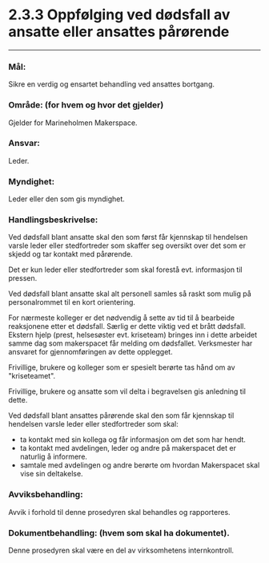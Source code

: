 # 2.3.3 Oppfølging ved dødsfall av ansatte eller ansattes pårørende
*****************************************************************************************
### Mål:
Sikre en verdig og ensartet behandling ved ansattes bortgang.
### Område: (for hvem og hvor det gjelder)
Gjelder for Marineholmen Makerspace.
### Ansvar:
Leder. 
### Myndighet:
Leder eller den som gis myndighet.
### Handlingsbeskrivelse:
Ved dødsfall blant ansatte skal den som først får kjennskap til hendelsen varsle leder eller stedfortreder som skaffer seg oversikt over det som er skjedd og tar kontakt med pårørende.

Det er kun leder eller stedfortreder som skal forestå evt. informasjon til pressen.

Ved dødsfall blant ansatte skal alt personell samles så raskt som mulig på personalrommet til en kort orientering. 

For nærmeste kolleger er det nødvendig å sette av tid til å bearbeide reaksjonene etter et  dødsfall. Særlig er dette viktig ved et brått dødsfall. Ekstern hjelp (prest, helsesøster evt. kriseteam) bringes inn i dette arbeidet samme dag som makerspacet får melding om dødsfallet. Verksmester har ansvaret for gjennomføringen av dette opplegget.

Frivillige, brukere og kolleger som er spesielt berørte tas hånd om av "kriseteamet".
 
Frivillige, brukere og ansatte som vil delta i begravelsen gis anledning til dette.
  
Ved dødsfall blant ansattes pårørende skal den som får kjennskap til hendelsen varsle leder eller stedfortreder som skal:
 
  - ta kontakt med sin kollega og får informasjon om det som har hendt.
  - ta kontakt med avdelingen, leder og andre på makerspacet det er naturlig å informere.
  - samtale med avdelingen og andre berørte om hvordan Makerspacet skal vise sin deltakelse.
 
### Avviksbehandling:
Avvik i forhold til denne prosedyren skal behandles og rapporteres.
### Dokumentbehandling: (hvem som skal ha dokumentet).
Denne prosedyren skal være en del av virksomhetens internkontroll.
